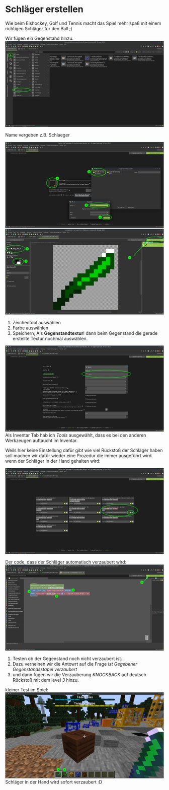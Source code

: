 # Schläger erstellen
Wie beim Eishockey, Golf und Tennis macht das Spiel mehr spaß mit einem richtigen Schläger für den Ball ;)

Wir fügen ein Gegenstand hinzu:
![Gegenstand erstellen](gegenstand-erstellen.png)

Name vergeben z.B. Schlaeger

![Gegenstand Textur hinzufügen](gegenstand-textur-erstellen.png)
![Gegenstand malen](gegenstand-pixeln.png)
1. Zeichentool auswählen
2. Farbe auswählen
3. Speichern, Als **Gegenstandtextur**!
dann beim Gegenstand die gerade erstellte Textur nochmal auswählen.

![Gegenstand Eigenschaften](gegenstand-eigenschaften.png)
Als Inventar Tab hab ich *Tools* ausgewählt, dass es bei den anderen Werkzeugen auftaucht im Inventar.

Weils hier keine Einstellung dafür gibt wie viel Rückstoß der Schläger haben soll machen wir dafür wieder eine Prozedur die immer ausgeführt wird wenn der Schläger in der Hand gehalten wird:

![Auslöser](ausloeser.png)

Der code, dass der Schläger automatisch verzaubert wird:
![Code verzaubern](code-in-hand-verzaubern.png)
1. Testen ob der Gegenstand noch nicht verzaubert ist.
2. Dazu verneinen wir die Antowrt auf die Frage *Ist Gegebener Gegenstandsstapel verzaubert*
3. und dann fügen wir die Verzauberung *KNOCKBACK* auf deutsch Rückstoß mit dem level *3* hinzu.

kleiner Test im Spiel:
![ingame Schläger](ingame-schlaeger.png)
Schläger in der Hand wird sofort verzaubert :D 
